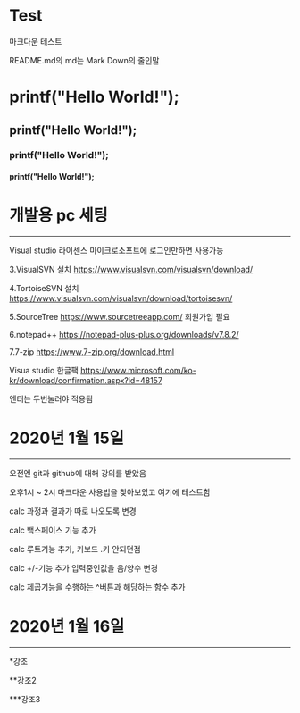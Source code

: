 # Test

마크다운 테스트

README.md의 md는 Mark Down의 줄인말

# printf("Hello World!");


## printf("Hello World!");


### printf("Hello World!");


#### printf("Hello World!");

# 개발용 pc 세팅
-----------------
Visual studio 라이센스
마이크로소프트에 로그인만하면 사용가능

3.VisualSVN 설치
https://www.visualsvn.com/visualsvn/download/

4.TortoiseSVN 설치
https://www.visualsvn.com/visualsvn/download/tortoisesvn/

5.SourceTree
https://www.sourcetreeapp.com/
회원가입 필요

6.notepad++
https://notepad-plus-plus.org/downloads/v7.8.2/

7.7-zip
https://www.7-zip.org/download.html

Visua studio 한글팩
https://www.microsoft.com/ko-kr/download/confirmation.aspx?id=48157

엔터는 두번눌러야 적용됨

# 2020년 1월 15일
--------------
오전엔 git과 github에 대해 강의를 받았음

오후1시 ~ 2시 마크다운 사용법을 찾아보았고 여기에 테스트함

calc 과정과 결과가 따로 나오도록 변경

calc 백스페이스 기능 추가

calc 루트기능 추가, 키보드 .키 안되던점 

calc +/-기능 추가 입력중인값을 음/양수 변경 

calc 제곱기능을 수행하는 ^버튼과 해당하는 함수 추가


# 2020년 1월 16일
----------------
*강조

**강조2

***강조3
